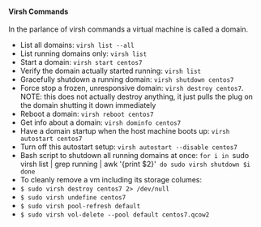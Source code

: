 #### Virsh Commands
In the parlance of virsh commands a virtual machine is called a domain.
- List all domains: `virsh list --all`
- List running domains only: `virsh list`
- Start a domain: `virsh start centos7` 
- Verify the domain actually started running: `virsh list`
- Gracefully shutdown a running domain: `virsh shutdown centos7`
- Force stop a frozen, unresponsive domain: `virsh destroy centos7`. NOTE: this does not actually destroy anything, it just pulls the plug on the domain shutting it down immediately
- Reboot a domain: `virsh reboot centos7`
- Get info about a domain: `virsh dominfo centos7`
- Have a domain startup when the host machine boots up: `virsh autostart centos7`
- Turn off this autostart setup: `virsh autostart --disable centos7`
- Bash script to shutdown all running domains at once: `for i in `sudo virsh list | grep running | awk '{print $2}'` do
    sudo virsh shutdown $i
done`
- To cleanly remove a vm including its storage columes:
- `$ sudo virsh destroy centos7 2> /dev/null`
- `$ sudo virsh undefine centos7`
- `$ sudo virsh pool-refresh default`
- `$ sudo virsh vol-delete --pool default centos7.qcow2`

